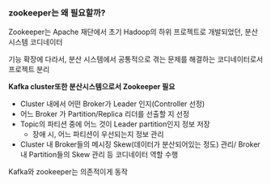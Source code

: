 ### zookeeper는 왜 필요할까?

Zookeeper는 Apache 재단에서 초기 Hadoop의 하위 프로젝트로 개발되었던, 분산 시스템 코디네이터

기능 확장에 다라서, 분산 시스템에서 공통적으로 겪는 문제를 해결하는 코디네이터로서 프로젝트 분리

**Kafka cluster또한 분산시스템으로서 Zookeeper 필요**

- Cluster 내에서 어떤 Broker가 Leader 인지(Controller 선정)
- 어느 Broker 가 Partition/Replica 리더를 선출할 지 선정
- Topic의 파티션 중에 어느 것이 Leader partition인지 정보 저장
    - 장애 시, 어느 파티션이 우선되는지 정보 관리
- Cluster 내 Broker들의 메시징 Skew(데이터가 분산되어있는 정도) 관리/ Broker 내 Partition들의 Skew 관리 등 코디네이터 역할 수행

Kafka와 zookeeper는 의존적이게 동작